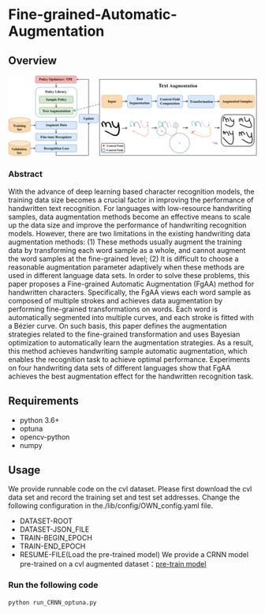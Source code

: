 # Fine-grained-Automatic-Augmentation

## Overview
![image](https://github.com/IMU-MachineLearningSXD/Fine-grained-Automatic-Augmentation/blob/main/img/Framework.jpg)

### Abstract
With the advance of deep learning based character recognition models, the training data size becomes a crucial factor in improving the performance of handwritten text recognition. For languages with low-resource handwriting samples, data augmentation methods become an effective means to scale up the data size and improve the performance of handwriting recognition models. However, there are two limitations in the existing handwriting data augmentation methods: (1) These methods usually augment the training data by transforming each word sample as a whole, and cannot augment the word samples at the fine-grained level; (2) It is difficult to choose a reasonable augmentation parameter adaptively when these methods are used in different language data sets. In order to solve these problems, this paper proposes a Fine-grained Automatic Augmentation (FgAA) method for handwritten characters. Specifically, the FgAA views each word sample as composed of multiple strokes and achieves data augmentation by performing fine-grained transformations on words. Each word is automatically segmented into multiple curves, and each stroke is fitted with a Bézier curve. On such basis, this paper defines the augmentation strategies related to the fine-grained transformation and uses Bayesian optimization to automatically learn the augmentation strategies. As a result, this method achieves handwriting sample automatic augmentation, which enables the recognition task to achieve optimal performance. Experiments on four handwriting data sets of different languages show that FgAA achieves the best augmentation effect for the handwritten recognition task.

## Requirements
- python 3.6+
- optuna
- opencv-python
- numpy

## Usage
We provide runnable code on the cvl dataset.
Please first download the cvl data set and record the training set and test set addresses.
Change the following configuration in the./lib/config/OWN_config.yaml file.
- DATASET-ROOT
- DATASET-JSON_FILE
- TRAIN-BEGIN_EPOCH
- TRAIN-END_EPOCH
- RESUME-FILE(Load the pre-trained model)
We provide a CRNN model pre-trained on a cvl augmented dataset：[pre-train model](https://pan.baidu.com/s/1nAwIwjt0am1kVQQ1hj9Z_w)
### Run the following code
    python run_CRNN_optuna.py
